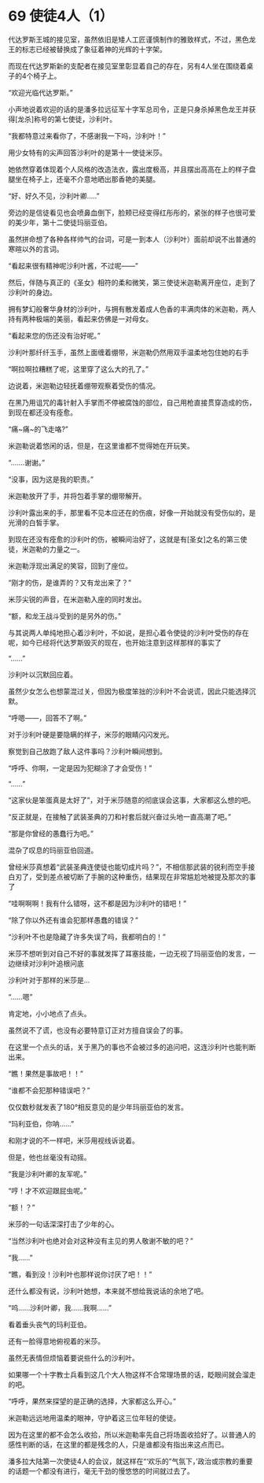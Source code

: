 # 69 使徒4人（1）

代达罗斯王城的接见室，虽然依旧是矮人工匠谨慎制作的雅致样式，不过，黑色龙王的标志已经被替换成了象征着神的光辉的十字架。

而现在代达罗斯新的支配者在接见室里彰显着自己的存在，另有4人坐在围绕着桌子的4个椅子上。

“欢迎光临代达罗斯。”

小声地说着欢迎的话的是潘多拉远征军十字军总司令，正是只身杀掉黑色龙王并获得\[龙杀]称号的第七使徒，沙利叶。

“我都特意过来看你了，不感谢我一下吗，沙利叶！”

用少女特有的尖声回答沙利叶的是第十一使徒米莎。

她依然穿着体现着个人风格的改造法衣，露出度极高，并且摆出高高在上的样子盘腿坐在椅子上，还毫不介意地晒出那香艳的美腿。

“好、好久不见，沙利叶卿…..”

旁边的是信徒看见也会喷鼻血倒下，脸颊已经变得红彤彤的，紧张的样子也很可爱的美少年，第十二使徒玛丽亚伯。

虽然拼命想了各种各样帅气的台词，可是一到本人（沙利叶）面前却说不出普通的寒暄以外的言词。

“看起来很有精神呢沙利叶酱，不过呢——”

然后，伴随与真正的《圣女》相符的柔和微笑，第三使徒米迦勒离开座位，走到了沙利叶的身边。

拥有梦幻般奢华身材的沙利叶，与拥有散发着成人色香的丰满肉体的米迦勒，两人持有两种极端的美丽，看起来仿佛是一对母女。

“看起来您的伤还没有治好呢。”

沙利叶那纤纤玉手，虽然上面缠着绷带，米迦勒仍然用双手温柔地包住她的右手

“啊拉啊拉糟糕了呢，这里穿了这么大的孔了。”

边说着，米迦勒边轻抚着绷带观察着受伤的情况。

在黑乃用诅咒的毒针射入手掌而不停被腐蚀的部位，自己用枪直接贯穿造成的伤，到现在都还没有痊愈。

“痛\~痛\~的飞走咯?”

米迦勒说着悠闲的话，但是，在这里谁都不觉得她在开玩笑。

“…….谢谢。”

“没事，因为这是我的职责。”

米迦勒放开了手，并将包着手掌的绷带解开。

沙利叶露出来的手，那里看不见本应还在的伤痕，好像一开始就没有受伤似的，是光滑的白皙手掌。

到现在还没有痊愈的沙利叶的伤，被瞬间治好了，这就是有\[圣女]之名的第三使徒，米迦勒的力量之一。

米迦勒浮现出满足的笑容，回到了座位。

“刚才的伤，是谁弄的？又有龙出来了？”

米莎尖锐的声音，在米迦勒入座的同时发出。

“额，和龙王战斗受到的是另外的伤。”

与其说两人单纯地担心着沙利叶，不如说，是担心着令使徒的沙利叶受伤的存在呢，如今已经将代达罗斯毁灭的现在，也开始注意到这样那样的事实了

“……”

沙利叶以沉默回应着。

虽然少女怎么也想蒙混过关，但因为极度笨拙的沙利叶不会说谎，因此只能选择沉默。

“呼嗯——，回答不了啊。”

对于沙利叶硬是要隐瞒的样子，米莎的眼睛闪闪发光。

察觉到自己放跑了敌人这件事吗？沙利叶瞬间想到。

“呼呼、你啊，一定是因为犯糊涂了才会受伤！”

“……”

“这家伙是笨蛋真是太好了”，对于米莎随意的彻底误会这事，大家都这么想的吧。

“反正就是，在接触了武装圣典的刀和衬套后就兴奋过头地一直高潮了吧。”

“那是你曾经的愚蠢行为吧。”

混杂了叹息的玛丽亚伯回道。

曾经米莎真想着“武装圣典连使徒也能切成片吗？”，不相信那武装的锐利而空手接白刃了，受到差点被切断了手腕的这种重伤，结果现在非常尴尬地被提及那次的事了

“哇啊啊啊！我有什么错呀，这不都是因为沙利叶的错吧！”

“除了你以外还有谁会犯那样愚蠢的错误？”

“沙利叶不也是隐藏了许多失误了吗，我都明白的！”

米莎不想听到对自己不好的事就发挥了耳塞技能，一边无视了玛丽亚伯的发言，一边继续对沙利叶追根问底

沙利叶对于那样的米莎是…

“……嗯”

肯定地，小小地点了点头。

虽然说不了谎，也没有必要特意订正对方擅自误会了的事。

在这里一个点头的话，关于黑乃的事也不会被过多的追问吧，这连沙利叶也能判断出来。

“瞧！果然是事故吧！！”

“谁都不会犯那种错误吧？”

仅仅数秒就发表了180°相反意见的是少年玛丽亚伯的发言。

“玛利亚伯，你呐……”

和刚才说的不一样吧，米莎用视线诉说着。

但是，他也丝毫没有动摇。

“我是沙利叶卿的友军呢。”

“哼！才不欢迎跟屁虫呢。”

“额！？”

米莎的一句话深深打击了少年的心。

“当然沙利叶也绝对会对这种没有主见的男人敬谢不敏的吧？”

“我……”

“瞧，看到没！沙利叶也那样说你讨厌了吧！！”

还什么都没有说，沙利叶她想，本来就不想给我说话的余地了吧。

“呜……沙利叶卿，我……我啊……”

看着垂头丧气的玛利亚伯。

还有一脸得意地俯视着的米莎。

虽然无表情但烦恼着要说些什么的沙利叶。

如果哪一个十字教士兵看到这几个大人物这样不合常理场景的话，眨眼间就会溜走的吧。

“呼呼，果然来探望的是正确的选择，大家都这么开心。”

米迦勒远远地用温柔的眼神，守护着这三位年轻的使徒。

因为在这里的都不会怎么收拾，所以米迦勒率先自己将场面收拾好了。以普通人的感性判断的话，在这里的都是残念的人，只是谁都没有指出来这点而已。

潘多拉大陆第一次使徒4人的会议，就这样在“‘欢乐的”气氛下，’政治或宗教的重要的话题一个都没有进行，毫无干劲的慢悠悠的时间就过去了。
